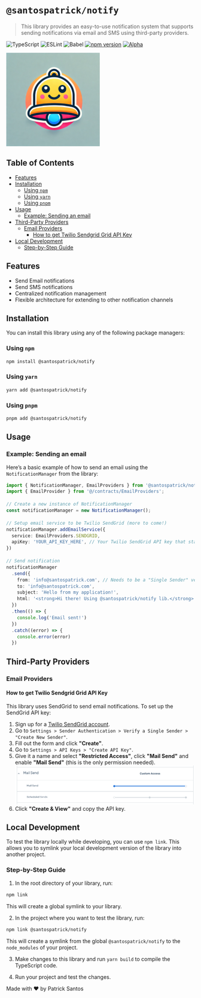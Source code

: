 # `@santospatrick/notify`
>
> This library provides an easy-to-use notification system that supports sending notifications via email and SMS using third-party providers.


![TypeScript](https://img.shields.io/badge/TypeScript-007ACC?style=flat-square&logo=typescript&logoColor=white)
![ESLint](https://img.shields.io/badge/ESLint-4B32C3?style=flat-square&logo=eslint&logoColor=white)
![Babel](https://img.shields.io/badge/Babel-F9DC3E?style=flat-square&logo=babel&logoColor=black)
[![npm version](https://img.shields.io/badge/npm-v0.0.1-orange.svg?style=flat-square)](https://www.npmjs.com/package/@santospatrick/notify)
[![Alpha](https://img.shields.io/badge/status-alpha-red.svg?style=flat-square)](https://www.npmjs.com/package/@santospatrick/notify)

<img src="docs/logo.png" width="250px" />

## Table of Contents

- [Features](#features)
- [Installation](#installation)
  - [Using `npm`](#using-npm)
  - [Using `yarn`](#using-yarn)
  - [Using `pnpm`](#using-pnpm)
- [Usage](#usage)
  - [Example: Sending an email](#example-sending-an-email)
- [Third-Party Providers](#third-party-providers)
  - [Email Providers](#email-providers)
    - [How to get Twilio Sendgrid Grid API Key](#how-to-get-twilio-sendgrid-grid-api-key)
- [Local Development](#local-development)
  - [Step-by-Step Guide](#step-by-step-guide)

## Features

- Send Email notifications
- Send SMS notifications
- Centralized notification management
- Flexible architecture for extending to other notification channels

## Installation

You can install this library using any of the following package managers:

### Using `npm`

```bash
npm install @santospatrick/notify
```

### Using `yarn`

```bash
yarn add @santospatrick/notify
```

### Using `pnpm`

```bash
pnpm add @santospatrick/notify
```

## Usage

### Example: Sending an email

Here’s a basic example of how to send an email using the `NotificationManager` from the library:

```typescript
import { NotificationManager, EmailProviders } from '@santospatrick/notify'
import { EmailProvider } from '@/contracts/EmailProviders';

// Create a new instance of NotificationManager
const notificationManager = new NotificationManager();

// Setup email service to be Twilio SendGrid (more to come!)
notificationManager.addEmailService({
  service: EmailProviders.SENDGRID,
  apiKey: 'YOUR_API_KEY_HERE', // Your Twilio SendGrid API key that starts with "SG."
})

// Send notification
notificationManager
  .send({
    from: 'info@santospatrick.com', // Needs to be a "Single Sender" verified in SendGrid.
    to: 'info@santospatrick.com',
    subject: 'Hello from my application!',
    html: '<strong>Hi there! Using @santospatrick/notify lib.</strong>',
  })
  .then(() => {
    console.log('Email sent!')
  })
  .catch((error) => {
    console.error(error)
  })
```

## Third-Party Providers

### Email Providers

#### How to get Twilio Sendgrid Grid API Key

This library uses SendGrid to send email notifications. To set up the SendGrid API key:

1. Sign up for a [Twilio SendGrid account](https://sendgrid.com/).
2. Go to `Settings > Sender Authentication > Verify a Single Sender > "Create New Sender"`.
3. Fill out the form and click **"Create"**.
4. Go to `Settings > API Keys > "Create API Key"`.
5. Give it a name and select **"Restricted Access"**, click **"Mail Send"** and enable **"Mail Send"** (this is the only permission needed).
![Notification System Diagram](docs/sendgrid-mail-send.png)
6. Click **"Create & View"** and copy the API key.

## Local Development

To test the library locally while developing, you can use `npm link`. This allows you to symlink your local development version of the library into another project.

### Step-by-Step Guide

1. In the root directory of your library, run:

```bash
npm link
```

This will create a global symlink to your library.

2. In the project where you want to test the library, run:

```bash
npm link @santospatrick/notify
```

This will create a symlink from the global `@santospatrick/notify` to the `node_modules` of your project.

3. Make changes to this library and run `yarn build` to compile the TypeScript code.

4. Run your project and test the changes.

Made with ❤️ by Patrick Santos
